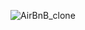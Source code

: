 <picture> <source media="(prefers-color-scheme: dark)" srcset="https://i.imgur.com/UUxbqKS.png"> <source media="(prefers-color-scheme: light)" srcset="https://i.imgur.com/UUxbqKS.png"> <img alt="AirBnB_clone" src="https://i.imgur.com/UUxbqKS.png"> </picture>
